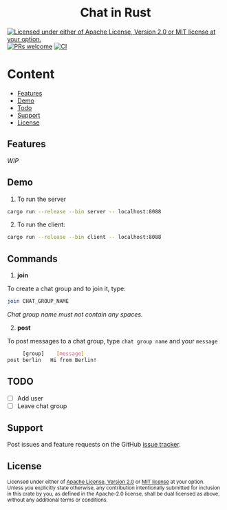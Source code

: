 <h1 align="center">Chat in Rust</h1>

[![Licensed under either of Apache License, Version 2.0 or MIT license at your option.](https://img.shields.io/badge/license-MIT-blue.svg)](https://github.com/minikin/chat-rs/blob/main/LICENSE-MIT)
[![PRs welcome](https://img.shields.io/badge/PRs-welcome-brightgreen.svg)](https://github.com/minikin/chat-rs/blob/main/CODE_OF_CONDUCT.md)
[![CI](https://github.com/minikin/chat-rs/actions/workflows/ci.yml/badge.svg)](https://github.com/minikin/chat-rs/actions/workflows/ci.yml)

# Content

- [Features](#features)
- [Demo](#demo)
- [Todo](#todo)
- [Support](#support)
- [License](#license)

## Features

_WIP_

## Demo

1. To run the server

```sh
cargo run --release --bin server -- localhost:8088
```

2. To run the client:

```sh
cargo run --release --bin client -- localhost:8088
```

## Commands

1. **join**

To create a chat group and to join it, type:

```sh
join CHAT_GROUP_NAME
```

_Chat group name must not contain any spaces._

2. **post**

To post messages to a chat group, type `chat group name` and your `message`

```sh
     [group]    [message]
post berlin   Hi from Berlin!
```

## TODO

- [ ] Add user
- [ ] Leave chat group

## Support

Post issues and feature requests on the GitHub [issue tracker](https://github.com/minikin/chat-rs/issues).

## License

<sup>
Licensed under either of <a href="LICENSE-APACHE">Apache License, Version
2.0</a> or <a href="LICENSE-MIT">MIT license</a> at your option.
</sup>

<br>

<sub>
Unless you explicitly state otherwise, any contribution intentionally submitted
for inclusion in this crate by you, as defined in the Apache-2.0 license, shall
be dual licensed as above, without any additional terms or conditions.
</sub>
